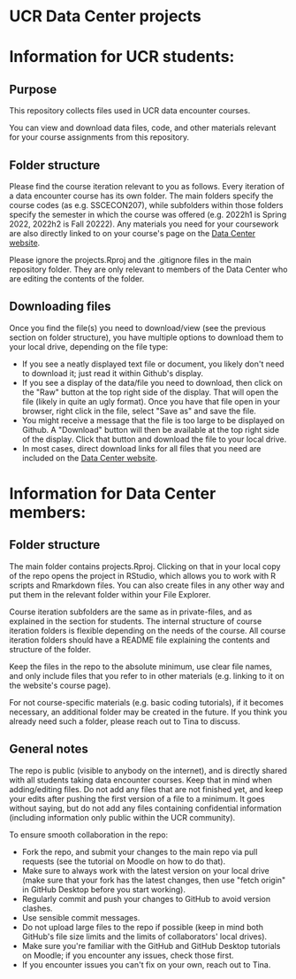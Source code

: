 # UCR Data Center projects

# Information for UCR students:

## Purpose

This repository collects files used in UCR data encounter courses.

You can view and download data files, code, and other materials relevant for your course assignments from this repository.

## Folder structure

Please find the course iteration relevant to you as follows.
Every iteration of a data encounter course has its own folder.
The main folders specify the course codes (as e.g. SSCECON207), while subfolders within those folders specify the semester in which the course was offered (e.g. 2022h1 is Spring 2022, 2022h2 is Fall 20222).
Any materials you need for your coursework are also directly linked to on your course's page on the [Data Center website](https://ucrdatacenter.github.io/).

Please ignore the projects.Rproj and the .gitignore files in the main repository folder.
They are only relevant to members of the Data Center who are editing the contents of the folder.

## Downloading files

Once you find the file(s) you need to download/view (see the previous section on folder structure), you have multiple options to download them to your local drive, depending on the file type:

+ If you see a neatly displayed text file or document, you likely don't need to download it; just read it within Github's display.
+ If you see a display of the data/file you need to download, then click on the "Raw" button at the top right side of the display. That will open the file (likely in quite an ugly format). Once you have that file open in your browser, right click in the file, select "Save as" and save the file. 
+ You might receive a message that the file is too large to be displayed on Github. A "Download" button will then be available at the top right side of the display. Click that button and download the file to your local drive.
+ In most cases, direct download links for all files that you need are included on the [Data Center website](https://ucrdatacenter.github.io/).

# Information for Data Center members:

## Folder structure

The main folder contains projects.Rproj.
Clicking on that in your local copy of the repo opens the project in RStudio, which allows you to work with R scripts and Rmarkdown files.
You can also create files in any other way and put them in the relevant folder within your File Explorer.

Course iteration subfolders are the same as in private-files, and as explained in the section for students.
The internal structure of course iteration folders is flexible depending on the needs of the course.
All course iteration folders should have a README file explaining the contents and structure of the folder.

Keep the files in the repo to the absolute minimum, use clear file names, and only include files that you refer to in other materials (e.g. linking to it on the website's course page).

For not course-specific materials (e.g. basic coding tutorials), if it becomes necessary, an additional folder may be created in the future.
If you think you already need such a folder, please reach out to Tina to discuss.

## General notes

The repo is public (visible to anybody on the internet), and is directly shared with all students taking data encounter courses.
Keep that in mind when adding/editing files.
Do not add any files that are not finished yet, and keep your edits after pushing the first version of a file to a minimum.
It goes without saying, but do not add any files containing confidential information (including information only public within the UCR community).

To ensure smooth collaboration in the repo:

+ Fork the repo, and submit your changes to the main repo via pull requests (see the tutorial on Moodle on how to do that).
+ Make sure to always work with the latest version on your local drive (make sure that your fork has the latest changes, then use "fetch origin" in GitHub Desktop before you start working).
+ Regularly commit and push your changes to GitHub to avoid version clashes.
+ Use sensible commit messages.
+ Do not upload large files to the repo if possible (keep in mind both GitHub's file size limits and the limits of collaborators' local drives).
+ Make sure you're familiar with the GitHub and GitHub Desktop tutorials on Moodle; if you encounter any issues, check those first.
+ If you encounter issues you can't fix on your own, reach out to Tina.
